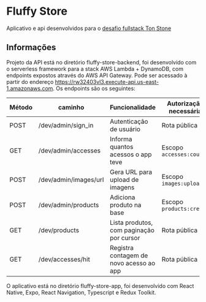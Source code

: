 # Fluffy Store

Aplicativo e api desenvolvidos para o [desafio fullstack Ton Stone](desafio.md)

## Informações

Projeto da API está no diretório fluffy-store-backend, foi desenvolvido com o serverless framework para a stack AWS Lambda + DynamoDB, com endpoints expostos através do AWS API Gateway. Pode ser acessado à partir do endereço https://rw32403vl3.execute-api.us-east-1.amazonaws.com. Os endpoints são os seguintes:

| Método | caminho               | Funcionalidade                           | Autorização necessária   |
| ------ | --------------------- | ---------------------------------------- | ------------------------ |
| POST   | /dev/admin/sign_in    | Autenticação de usuário                  | Rota pública             |
| GET    | /dev/admin/accesses   | Informa quantos acessos o app teve       | Escopo `accesses:count`  |
| POST   | /dev/admin/images/url | Gera URL para upload de imagens          | Escopo `images:upload`   |
| POST   | /dev/admin/products   | Adiciona produto na base                 | Escopo `products:create` |
| GET    | /dev/products         | Lista produtos, com paginação por cursor | Rota pública             |
| GET    | /dev/accesses/hit     | Registra contagem de novo acesso ao app  | Rota pública             |

O aplicativo está no diretório fluffy-store-app, foi desenvolvido com React Native, Expo, React Navigation, Typescript e Redux Toolkit.
